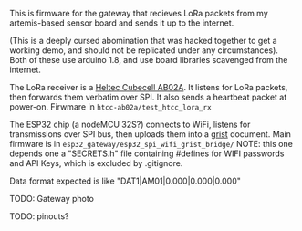This is firmware for the gateway that recieves LoRa packets from
my artemis-based sensor board and sends it up to the internet.

(This is a deeply cursed abomination that was hacked together to get a working
demo, and should not be replicated under any circumstances). Both of these use 
arduino 1.8, and use board libraries scavenged from the internet.


The LoRa receiver is a [Heltec Cubecell AB02A](https://heltec.org/project/htcc-ab02a/).
It listens for LoRa packets, then forwards them verbatim over SPI.
It also sends a heartbeat packet at power-on.
Firwmare in `htcc-ab02a/test_htcc_lora_rx`

The ESP32 chip (a nodeMCU 32S?) connects to WiFi,
listens for transmissions over SPI bus, then uploads them into a [grist](https://getgrist.com)
document. Main firmware is in `esp32_gateway/esp32_spi_wifi_grist_bridge/`
NOTE: this one depends one a "SECRETS.h" file containing #defines for WIFI passwords
and API Keys, which is excluded by .gitignore.


Data format expected is like "DAT1|AM01|0.000|0.000|0.000"

TODO: Gateway photo

TODO: pinouts? 
